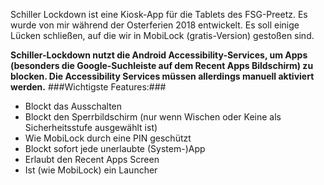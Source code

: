 Schiller Lockdown ist eine Kiosk-App für die Tablets des FSG-Preetz. Es wurde von mir während der Osterferien 2018 entwickelt.
Es soll einige Lücken schließen, auf die wir in MobiLock (gratis-Version) gestoßen sind.

**Schiller-Lockdown nutzt die Android Accessibility-Services, um Apps (besonders die Google-Suchleiste auf dem Recent Apps Bildschirm) zu blocken. Die Accessibility Services müssen allerdings manuell aktiviert werden.**
###Wichtigste Features:###
- Blockt das Ausschalten
- Blockt den Sperrbildschirm (nur wenn Wischen oder Keine als Sicherheitsstufe ausgewählt ist)
- Wie MobiLock durch eine PIN geschützt
- Blockt sofort jede unerlaubte (System-)App
- Erlaubt den Recent Apps Screen
- Ist (wie MobiLock) ein Launcher